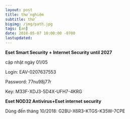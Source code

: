 ```yaml
---
layout: post
title: thử nghiệm
subtitle: thử
bigimg: /img/path.jpg
tags: [an]
date: 2018-05-07 10:00:00 -0700
lastupdated: 
---
```


**Eset Smart Security + Internet Security until 2027**

cập nhật ngày 01/05

Login: EAV-0207637553

Password: 77nu98j77r

Key: M33F-XDJ3-5D4X-UFH7-4KRG

**Eset NOD32 Antivirus+Eset internet security**

Dùng đến tháng 10/2018: G2BU-X6R3-KTGS-K35W-7CPE
